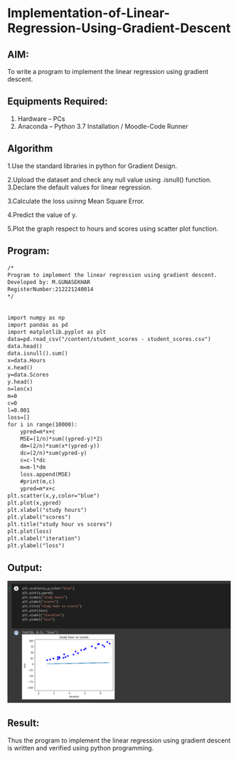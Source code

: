 # Implementation-of-Linear-Regression-Using-Gradient-Descent

## AIM:
To write a program to implement the linear regression using gradient descent.

## Equipments Required:
1. Hardware – PCs
2. Anaconda – Python 3.7 Installation / Moodle-Code Runner

## Algorithm
1.Use the standard libraries in python for Gradient Design.

2.Upload the dataset and check any null value using .isnull() function. 3.Declare the default values for linear regression.

3.Calculate the loss usinng Mean Square Error.

4.Predict the value of y.

5.Plot the graph respect to hours and scores using scatter plot function. 

## Program:
```
/*
Program to implement the linear regression using gradient descent.
Developed by: M.GUNASEKHAR
RegisterNumber:212221240014  
*/


import numpy as np
import pandas as pd
import matplotlib.pyplot as plt
data=pd.read_csv("/content/student_scores - student_scores.csv")
data.head()
data.isnull().sum()
x=data.Hours
x.head()
y=data.Scores
y.head()
n=len(x)
m=0
c=0
l=0.001
loss=[]
for i in range(10000):
    ypred=m*x+c
    MSE=(1/n)*sum((ypred-y)*2)
    dm=(2/n)*sum(x*(ypred-y))
    dc=(2/n)*sum(ypred-y)
    c=c-l*dc
    m=m-l*dm
    loss.append(MSE)
    #print(m,c)
    ypred=m*x+c
plt.scatter(x,y,color="blue")
plt.plot(x,ypred)
plt.xlabel("study hours")
plt.ylabel("scores")
plt.title("study hour vs scores")
plt.plot(loss)
plt.xlabel("iteration")
plt.ylabel("loss")

```


## Output:
![output](https://github.com/gunasekhar159/Implementation-of-Linear-Regression-Using-Gradient-Descent/blob/main/33.png?raw=true)

## Result:
Thus the program to implement the linear regression using gradient descent is written and verified using python programming.
